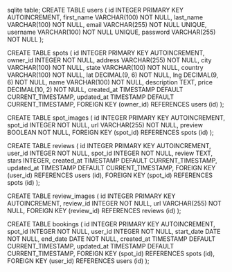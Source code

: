 sqlite table;
CREATE TABLE users (
  id INTEGER PRIMARY KEY AUTOINCREMENT,
  first_name VARCHAR(100) NOT NULL,
  last_name VARCHAR(100) NOT NULL,
  email VARCHAR(255) NOT NULL UNIQUE,
  username VARCHAR(100) NOT NULL UNIQUE,
  password VARCHAR(255) NOT NULL
);

CREATE TABLE spots (
  id INTEGER PRIMARY KEY AUTOINCREMENT,
  owner_id INTEGER NOT NULL,
  address VARCHAR(255) NOT NULL,
  city VARCHAR(100) NOT NULL,
  state VARCHAR(100) NOT NULL,
  country VARCHAR(100) NOT NULL,
  lat DECIMAL(9, 6) NOT NULL,
  lng DECIMAL(9, 6) NOT NULL,
  name VARCHAR(100) NOT NULL,
  description TEXT,
  price DECIMAL(10, 2) NOT NULL,
  created_at TIMESTAMP DEFAULT CURRENT_TIMESTAMP,
  updated_at TIMESTAMP DEFAULT CURRENT_TIMESTAMP,
  FOREIGN KEY (owner_id) REFERENCES users (id)
);

CREATE TABLE spot_images (
  id INTEGER PRIMARY KEY AUTOINCREMENT,
  spot_id INTEGER NOT NULL,
  url VARCHAR(255) NOT NULL,
  preview BOOLEAN NOT NULL,
  FOREIGN KEY (spot_id) REFERENCES spots (id)
);

CREATE TABLE reviews (
  id INTEGER PRIMARY KEY AUTOINCREMENT,
  user_id INTEGER NOT NULL,
  spot_id INTEGER NOT NULL,
  review TEXT,
  stars INTEGER,
  created_at TIMESTAMP DEFAULT CURRENT_TIMESTAMP,
  updated_at TIMESTAMP DEFAULT CURRENT_TIMESTAMP,
  FOREIGN KEY (user_id) REFERENCES users (id),
  FOREIGN KEY (spot_id) REFERENCES spots (id)
);

CREATE TABLE review_images (
  id INTEGER PRIMARY KEY AUTOINCREMENT,
  review_id INTEGER NOT NULL,
  url VARCHAR(255) NOT NULL,
  FOREIGN KEY (review_id) REFERENCES reviews (id)
);

CREATE TABLE bookings (
  id INTEGER PRIMARY KEY AUTOINCREMENT,
  spot_id INTEGER NOT NULL,
  user_id INTEGER NOT NULL,
  start_date DATE NOT NULL,
  end_date DATE NOT NULL,
  created_at TIMESTAMP DEFAULT CURRENT_TIMESTAMP,
  updated_at TIMESTAMP DEFAULT CURRENT_TIMESTAMP,
  FOREIGN KEY (spot_id) REFERENCES spots (id),
  FOREIGN KEY (user_id) REFERENCES users (id)
);
